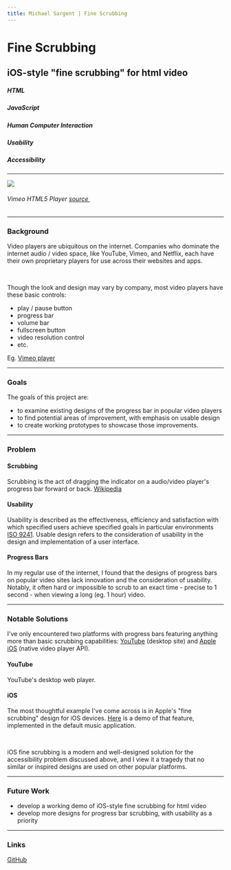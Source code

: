 ```yaml
---
title: Michael Sargent | Fine Scrubbing
---
```


# Fine Scrubbing

## iOS-style "fine scrubbing" for html video

##### HTML

##### JavaScript

##### Human Computer Interaction

##### Usability

##### Accessibility

<hr>

<img src="/vimeo-player.png" style="max-width: calc(100% - 20px);" />

###### Vimeo HTML5 Player [source&nbsp;][vimeo]

<hr>

### Background

Video players are ubiquitous on the internet. Companies who dominate the internet
audio / video space, like YouTube, Vimeo, and Netflix, each have their own proprietary
players for use across their websites and apps.

<br>

Though the look and design may vary by company, most video players have these basic
controls:

* play / pause button
* progress bar
* volume bar
* fullscreen button
* video resolution control
* etc.

Eg. [Vimeo player][vimeo] 

<hr>

### Goals

The goals of this project are:

* to examine existing designs of the progress bar in popular video players
* to find potential areas of improvement, with emphasis on usable design
* to create working prototypes to showcase those improvements. 

<hr>

### Problem

#### Scrubbing

Scrubbing is the act of dragging the indicator on a audio/video player's progress
bar forward or back. [Wikipedia][scrubbing]

#### Usability

Usability is described as the effectiveness, efficiency and satisfaction with which
specified users achieve specified goals in particular environments [ISO 9241][iso]. 
Usable design refers to the consideration of usability in the design and implementation
of a user interface. 

#### Progress Bars

In my regular use of the internet, I found that the designs of progress bars on
popular video sites lack innovation and the consideration of usability. Notably,
it often hard or impossible to scrub to an exact time - precise to 1 second - when
viewing a long (eg. 1 hour) video.

<hr>

### Notable Solutions

I've only encountered two platforms with progress bars featuring anything more than
basic scrubbing capabilities: [YouTube][youtube] (desktop site) and [Apple iOS][ios] (native video
player API).

#### YouTube

YouTube's desktop web player.

#### iOS

The most thoughtful example I've come across is in Apple's "fine scrubbing" design for iOS devices.
[Here](https://www.youtube.com/watch?v=slEYBlw6pCs) is a demo of that feature, implemented in the
default music application.

<br>

iOS fine scrubbing is a modern and well-designed solution for the accessibility problem discussed
above, and I view it a tragedy that no similar or inspired designs are used on other popular
platforms.

<hr> 

### Future Work

* develop a working demo of iOS-style fine scrubbing for html video
* develop more designs for progress bar scrubbing, with usability as a priority

<hr> 

### Links

[GitHub][github]

[vimeo]: <https://developer.vimeo.com/player>
[scrubbing]: <https://en.wikipedia.org/wiki/Scrubbing_(audio)>
[iso]: <https://www.w3.org/2002/Talks/0104-usabilityprocess/slide3-0.html>
[youtube]: <https://youtube.com>
[ios]: <https://developer.apple.com/ios/human-interface-guidelines/>
[sliders]: <https://developer.apple.com/ios/human-interface-guidelines/ui-controls/sliders/>
[github]: <https://github.com/mksarge/fine-scrubbing>
